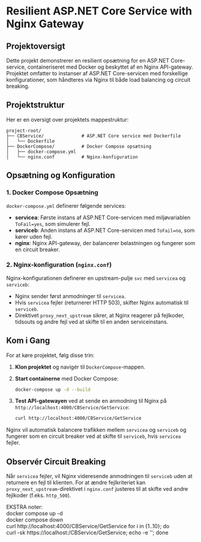 # Resilient ASP.NET Core Service with Nginx Gateway

## Projektoversigt

Dette projekt demonstrerer en resilient opsætning for en ASP.NET Core-service, containeriseret med Docker og beskyttet af en Nginx API-gateway. Projektet omfatter to instanser af ASP.NET Core-servicen med forskellige konfigurationer, som håndteres via Nginx til både load balancing og circuit breaking.

## Projektstruktur

Her er en oversigt over projektets mappestruktur:

```plaintext
project-root/
├── CBService/              # ASP.NET Core service med Dockerfile
│   └── Dockerfile
├── DockerCompose/          # Docker Compose opsætning
│   ├── docker-compose.yml
│   └── nginx.conf          # Nginx-konfiguration
```
## Opsætning og Konfiguration

### 1. Docker Compose Opsætning

`docker-compose.yml` definerer følgende services:

- **servicea**: Første instans af ASP.NET Core-servicen med miljøvariablen `ToFail=yes`, som simulerer fejl.
- **serviceb**: Anden instans af ASP.NET Core-servicen med `ToFail=no`, som kører uden fejl.
- **nginx**: Nginx API-gateway, der balancerer belastningen og fungerer som en circuit breaker.

### 2. Nginx-konfiguration (`nginx.conf`)

Nginx-konfigurationen definerer en upstream-pulje `svc` med `servicea` og `serviceb`:

- Nginx sender først anmodninger til `servicea`.
- Hvis `servicea` fejler (returnerer HTTP 503), skifter Nginx automatisk til `serviceb`.
- Direktivet `proxy_next_upstream` sikrer, at Nginx reagerer på fejlkoder, tidsouts og andre fejl ved at skifte til en anden serviceinstans.

## Kom i Gang

For at køre projektet, følg disse trin:

1. **Klon projektet** og navigér til `DockerCompose`-mappen.
2. **Start containerne** med Docker Compose:

    ```bash
    docker-compose up -d --build
    ```

3. **Test API-gatewayen** ved at sende en anmodning til Nginx på `http://localhost:4000/CBService/GetService`:

    ```bash
    curl http://localhost:4000/CBService/GetService
    ```

Nginx vil automatisk balancere trafikken mellem `servicea` og `serviceb` og fungerer som en circuit breaker ved at skifte til `serviceb`, hvis `servicea` fejler.

## Observér Circuit Breaking

Når `servicea` fejler, vil Nginx videresende anmodningen til `serviceb` uden at returnere en fejl til klienten. For at ændre fejlkriteriet kan `proxy_next_upstream`-direktivet i `nginx.conf` justeres til at skifte ved andre fejlkoder (f.eks. `http_500`).



EKSTRA noter:  
docker compose up -d  
docker compose down  
curl http://localhost:4000/CBService/GetService
for i in {1..10}; do \
curl -sk https://localhost:<port>/CBService/GetService; echo -e ''; done
